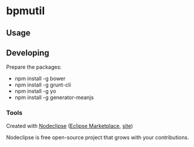 

# bpmutil



## Usage



## Developing

Prepare the packages:

- npm install -g bower
- npm install -g grunt-cli
- npm install -g yo
- npm install -g generator-meanjs


### Tools

Created with [Nodeclipse](https://github.com/Nodeclipse/nodeclipse-1)
 ([Eclipse Marketplace](http://marketplace.eclipse.org/content/nodeclipse), [site](http://www.nodeclipse.org))   

Nodeclipse is free open-source project that grows with your contributions.
